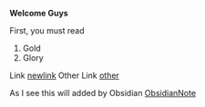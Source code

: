 **Welcome Guys**

First, you must read
1. Gold
2. Glory

Link [newlink](https://irosyadi.github.io/newlink)
Other Link [other](https://irosyadi.github.io/newfolder/newfolderlink)

As I see this will added by Obsidian [ObsidianNote](https://irosyadi.github.io/ObsidianNote)
